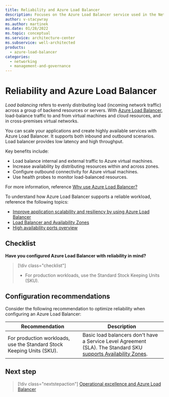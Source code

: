 ```yaml
---
title: Reliability and Azure Load Balancer
description: Focuses on the Azure Load Balancer service used in the Networking solution to provide best-practice and configuration recommendations related to Reliability.
author: v-stacywray
ms.author: martinek
ms.date: 01/28/2022
ms.topic: conceptual
ms.service: architecture-center
ms.subservice: well-architected
products:
  - azure-load-balancer
categories:
  - networking
  - management-and-governance
---
```


# Reliability and Azure Load Balancer

*Load balancing* refers to evenly distributing load (incoming network traffic) across a group of backend resources or servers. With [Azure Load Balancer](/azure/load-balancer/), load-balance traffic to and from virtual machines and cloud resources, and in cross-premises virtual networks.

You can scale your applications and create highly available services with Azure Load Balancer. It supports both inbound and outbound scenarios. Load balancer provides low latency and high throughput.

Key benefits include:

- Load balance internal and external traffic to Azure virtual machines.
- Increase availability by distributing resources within and across zones.
- Configure outbound connectivity for Azure virtual machines.
- Use health probes to monitor load-balanced resources.

For more information, reference [Why use Azure Load Balancer?](/azure/load-balancer/load-balancer-overview#why-use-azure-load-balancer)

To understand how Azure Load Balancer supports a reliable workload, reference the following topics:

- [Improve application scalability and resiliency by using Azure Load Balancer](/training/modules/improve-app-scalability-resiliency-with-load-balancer/)
- [Load Balancer and Availability Zones](/azure/load-balancer/load-balancer-standard-availability-zones)
- [High availability ports overview](/azure/load-balancer/load-balancer-ha-ports-overview)

## Checklist

**Have you configured Azure Load Balancer with reliability in mind?**

> [!div class="checklist"]
> - For production workloads, use the Standard Stock Keeping Units (SKU).

## Configuration recommendations

Consider the following recommendation to optimize reliability when configuring an Azure Load Balancer:

|Recommendation|Description|
|--------------|-----------|
|For production workloads, use the Standard Stock Keeping Units (SKU).|Basic load balancers don't have a Service Level Agreement (SLA). The Standard SKU [supports Availability Zones](/azure/load-balancer/load-balancer-standard-availability-zones).|

## Next step

> [!div class="nextstepaction"]
> [Operational excellence and Azure Load Balancer](operational-excellence.md)
